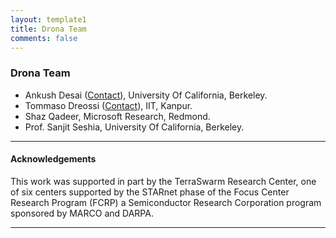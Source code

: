 ```yaml
---
layout: template1
title: Drona Team
comments: false
---
```

<!-- Main component for a primary marketing message or call to action -->
<div class="jumbotron">
<h3>Drona Team</h3>
  <ul>
      <li>Ankush Desai (<a href="mailto:ankushdesai@gmail.com">Contact</a>), University Of California, Berkeley.</li>
      <li>Tommaso Dreossi (<a href="mailto:tommaso@berkeley.edu">Contact</a>), IIT, Kanpur.</li>
      <li>Shaz Qadeer, Microsoft Research, Redmond.</li>
      <li>Prof. Sanjit Seshia, University Of California, Berkeley.</li>
  </ul>
<hr>
    <h4><b>Acknowledgements</b></h4>
    <p>
      This work was supported in part by the TerraSwarm Research Center, one of six centers supported by the STARnet phase of the Focus Center Research Program (FCRP) a Semiconductor Research Corporation program sponsored by MARCO and DARPA.
    </p>
<hr>
</div>